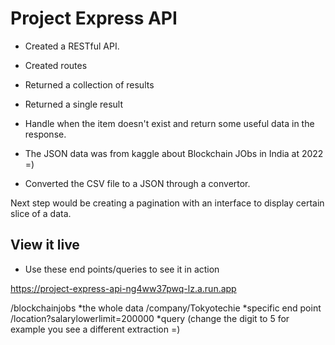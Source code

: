 # Project Express API

* Created a RESTful API.
* Created routes
* Returned a collection of results
* Returned a single result 
* Handle when the item doesn't exist and return some useful data in the response.

* The JSON data was from kaggle about Blockchain JObs in India at 2022 =)
* Converted the CSV file to a JSON through a convertor.

Next step would be creating a pagination with an interface to display certain slice of a data.


## View it live

 * Use these end points/queries to see it in action
 
https://project-express-api-ng4ww37pwq-lz.a.run.app

/blockchainjobs                                   *the whole data
/company/Tokyotechie                              *specific end point
/location?salarylowerlimit=200000                 *query (change the digit to 5 for example you see a different extraction =)   



